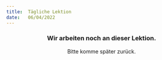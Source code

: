 ```yaml
---
title:  Tägliche Lektion
date:   06/04/2022
---
```


### <center>Wir arbeiten noch an dieser Lektion.</center>
<center>Bitte komme später zurück.</center>